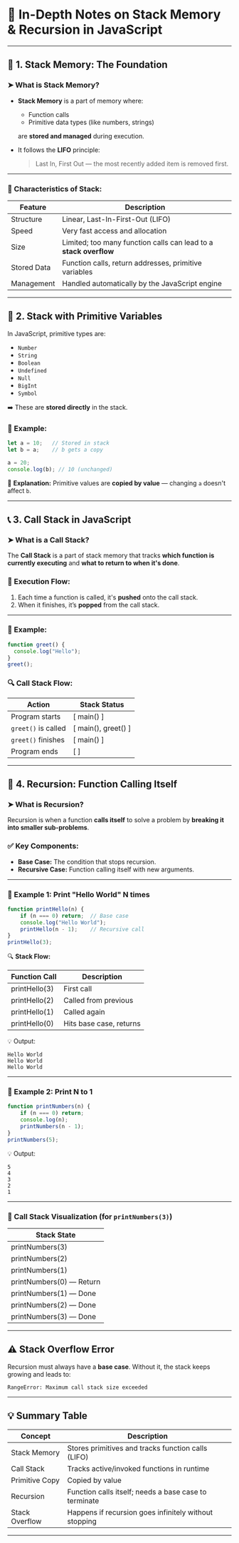 
# 📘 In-Depth Notes on **Stack Memory & Recursion in JavaScript**

---

## 🧠 1. Stack Memory: The Foundation

### ➤ What is Stack Memory?

- **Stack Memory** is a part of memory where:
  - Function calls
  - Primitive data types (like numbers, strings)
  
  are **stored and managed** during execution.
- It follows the **LIFO** principle:
  
  > Last In, First Out — the most recently added item is removed first.

---

### 🧩 Characteristics of Stack:

| Feature             | Description                                                                 |
|---------------------|-----------------------------------------------------------------------------|
| Structure            | Linear, Last-In-First-Out (LIFO)                                            |
| Speed                | Very fast access and allocation                                             |
| Size                 | Limited; too many function calls can lead to a **stack overflow**          |
| Stored Data          | Function calls, return addresses, primitive variables                       |
| Management           | Handled automatically by the JavaScript engine                             |

---

## 🧪 2. Stack with Primitive Variables

In JavaScript, primitive types are:

- `Number`
- `String`
- `Boolean`
- `Undefined`
- `Null`
- `BigInt`
- `Symbol`

➡️ These are **stored directly** in the stack.

### 📌 Example:

```js
let a = 10;   // Stored in stack
let b = a;    // b gets a copy

a = 20;
console.log(b); // 10 (unchanged)
```

🔎 **Explanation:** Primitive values are **copied by value** — changing `a` doesn't affect `b`.

---

## 📞 3. Call Stack in JavaScript

### ➤ What is a Call Stack?

The **Call Stack** is a part of stack memory that tracks **which function is currently executing** and **what to return to when it's done**.

### 🔄 Execution Flow:

1. Each time a function is called, it's **pushed** onto the call stack.
2. When it finishes, it’s **popped** from the call stack.

---

### 📌 Example:

```js
function greet() {
  console.log("Hello");
}
greet();
```

### 🔍 Call Stack Flow:

| Action                  | Stack Status           |
|--------------------------|------------------------|
| Program starts           | [ main() ]             |
| `greet()` is called      | [ main(), greet() ]    |
| `greet()` finishes       | [ main() ]             |
| Program ends             | [ ]                    |

---

## 🔁 4. Recursion: Function Calling Itself

### ➤ What is Recursion?

Recursion is when a function **calls itself** to solve a problem by **breaking it into smaller sub-problems**.

### ✅ Key Components:

- **Base Case:** The condition that stops recursion.
- **Recursive Case:** Function calling itself with new arguments.

---

### 🧾 Example 1: Print "Hello World" N times

```js
function printHello(n) {
    if (n === 0) return;  // Base case
    console.log("Hello World");
    printHello(n - 1);    // Recursive call
}
printHello(3);
```

🔍 **Stack Flow:**

| Function Call          | Description                |
|------------------------|----------------------------|
| printHello(3)          | First call                 |
| printHello(2)          | Called from previous       |
| printHello(1)          | Called again               |
| printHello(0)          | Hits base case, returns    |

💡 Output:
```
Hello World
Hello World
Hello World
```

---

### 🧾 Example 2: Print N to 1

```js
function printNumbers(n) {
    if (n === 0) return;
    console.log(n);
    printNumbers(n - 1);
}
printNumbers(5);
```

💡 Output:
```
5
4
3
2
1
```

---

### 📌 Call Stack Visualization (for `printNumbers(3)`)

| Stack State             |
|-------------------------|
| printNumbers(3)         |
| printNumbers(2)         |
| printNumbers(1)         |
| printNumbers(0) — Return |
| printNumbers(1) — Done  |
| printNumbers(2) — Done  |
| printNumbers(3) — Done  |

---

## ⚠️ Stack Overflow Error

Recursion must always have a **base case**. Without it, the stack keeps growing and leads to:

```
RangeError: Maximum call stack size exceeded
```

---

## 💡 Summary Table

| Concept        | Description                                               |
|----------------|-----------------------------------------------------------|
| Stack Memory   | Stores primitives and tracks function calls (LIFO)       |
| Call Stack     | Tracks active/invoked functions in runtime               |
| Primitive Copy | Copied by value                                          |
| Recursion      | Function calls itself; needs a base case to terminate    |
| Stack Overflow | Happens if recursion goes infinitely without stopping    |

---